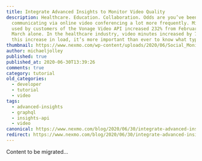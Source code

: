```yaml
---
title: Integrate Advanced Insights to Monitor Video Quality
description: Healthcare. Education. Collaboration. Odds are you’ve been
  communicating via online video conferencing a lot more frequently. Minutes
  used by customers of the Vonage Video API increased 232% from February to
  March alone. In the healthcare industry, video minutes increased by 727%. With
  this increase in load, it’s more important than ever to know what type […]
thumbnail: https://www.nexmo.com/wp-content/uploads/2020/06/Social_Monitor-Video-Quality_1200x627.png
author: michaeljolley
published: true
published_at: 2020-06-30T13:39:26
comments: true
category: tutorial
old_categories:
  - developer
  - tutorial
  - video
tags:
  - advanced-insights
  - graphql
  - insights-api
  - video
canonical: https://www.nexmo.com/blog/2020/06/30/integrate-advanced-insights-to-monitor-video-quality
redirect: https://www.nexmo.com/blog/2020/06/30/integrate-advanced-insights-to-monitor-video-quality
---
```

Content to be migrated...